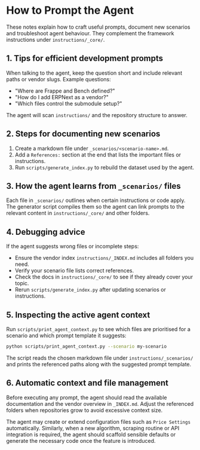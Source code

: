 # How to Prompt the Agent

These notes explain how to craft useful prompts, document new scenarios and troubleshoot agent behaviour. They complement the framework instructions under `instructions/_core/`.

## 1. Tips for efficient development prompts

When talking to the agent, keep the question short and include relevant paths or vendor slugs. Example questions:

- "Where are Frappe and Bench defined?"
- "How do I add ERPNext as a vendor?"
- "Which files control the submodule setup?"

The agent will scan `instructions/` and the repository structure to answer.

## 2. Steps for documenting new scenarios

1. Create a markdown file under `_scenarios/<scenario-name>.md`.
2. Add a `References:` section at the end that lists the important files or instructions.
3. Run `scripts/generate_index.py` to rebuild the dataset used by the agent.

## 3. How the agent learns from `_scenarios/` files

Each file in `_scenarios/` outlines when certain instructions or code apply. The generator script compiles them so the agent can link prompts to the relevant content in `instructions/_core/` and other folders.

## 4. Debugging advice

If the agent suggests wrong files or incomplete steps:

- Ensure the vendor index `instructions/_INDEX.md` includes all folders you need.
- Verify your scenario file lists correct references.
- Check the docs in `instructions/_core/` to see if they already cover your topic.
- Rerun `scripts/generate_index.py` after updating scenarios or instructions.


## 5. Inspecting the active agent context
Run `scripts/print_agent_context.py` to see which files are prioritised for a scenario and which prompt template it suggests:

```bash
python scripts/print_agent_context.py --scenario my-scenario
```

The script reads the chosen markdown file under `instructions/_scenarios/` and prints the referenced paths along with the suggested prompt template.
## 6. Automatic context and file management

Before executing any prompt, the agent should read the available documentation and the vendor overview in `_INDEX.md`. Adjust the referenced folders when repositories grow to avoid excessive context size.

The agent may create or extend configuration files such as `Price Settings` automatically. Similarly, when a new algorithm, scraping routine or API integration is required, the agent should scaffold sensible defaults or generate the necessary code once the feature is introduced.

